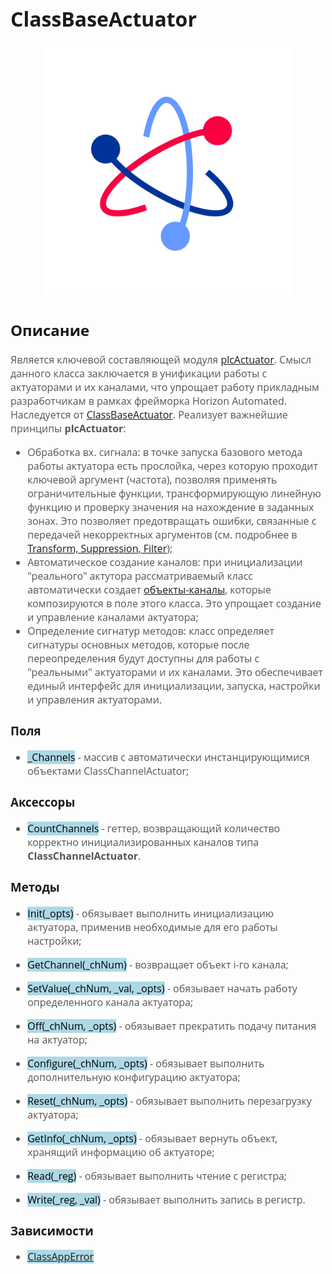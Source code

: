 <div style = "font-family: 'Open Sans', sans-serif; font-size: 16px">

# ClassBaseActuator
<div style = "color: #555">
    <p align="center">
    <img src="./res/logo.png" width="400" title="hover text">
    </p>
</div>

## Описание
<div style = "color: #555">

Является ключевой составляющей модуля [plcActuator](./README.md). Смысл данного класса заключается в унификации работы с актуаторами и их каналами, что упрощает работу прикладным разработчикам в рамках фрейморка Horizon Automated. Наследуется от [ClassBaseActuator](./README_ANCESTOR.md).
Реализует важнейшие принципы **plcActuator**:
- Обработка вх. сигнала: в точке запуска базового метода работы актуатора есть прослойка, через которую проходит ключевой аргумент (частота), позволяя применять ограничительные функции, трансформирующую линейную функцию и проверку значения на нахождение в заданных зонах. Это позволяет предотвращать ошибки, связанные с передачей некорректных аргументов (см. подробнее в [Transform, Suppression, Filter](./README_DATA_REFINE.md#обработка-значений-с-датчика));
- Автоматическое создание каналов: при инициализации "реального" актутора рассматриваемый класс автоматически создает [объекты-каналы](./README_CHANNEL.md), которые композируются в поле этого класса. Это упрощает создание и управление каналами актуатора;
- Определение сигнатур методов: класс определяет сигнатуры основных методов, которые после переопределения будут доступны для работы с "реальными" актуаторами и их каналами. Это обеспечивает единый интерфейс для инициализации, запуска, настройки и управления актуаторами.
</div>

### Поля
<div style = "color: #555">

- <mark style="background-color: lightblue">_Channels</mark> - массив с автоматически инстанцирующимися объектами ClassChannelActuator;
</div>

### Аксессоры
<div style = "color: #555">

- <mark style="background-color: lightblue">CountChannels</mark> - геттер, возвращающий количество корректно инициализированных каналов типа **ClassChannelActuator**.
</div>

### Методы
<div style = "color: #555">

- <mark style="background-color: lightblue">Init(_opts)</mark> - обязывает выполнить инициализацию актуатора, применив необходимые для его работы настройки;

- <mark style="background-color: lightblue">GetChannel(_chNum)</mark> - возвращает объект i-го канала;
- <mark style="background-color: lightblue">SetValue(_chNum, _val, _opts)</mark> - обязывает начать работу определенного канала актуатора;
- <mark style="background-color: lightblue">Off(_chNum, _opts)</mark> - обязывает прекратить подачу питания на актуатор;
- <mark style="background-color: lightblue">Configure(_chNum, _opts)</mark> - обязывает выполнить дополнительную конфигурацию актуатора;
- <mark style="background-color: lightblue">Reset(_chNum, _opts)</mark> - обязывает выполнить перезагрузку актуатора;
- <mark style="background-color: lightblue">GetInfo(_chNum, _opts)</mark> - обязывает вернуть объект, хранящий информацию об актуаторе;
- <mark style="background-color: lightblue">Read(_reg)</mark> - обязывает выполнить чтение с регистра;
- <mark style="background-color: lightblue">Write(_reg, _val)</mark> - обязывает выполнить запись в регистр.
</div>

### Зависимости
<div style = "color: #555">

- <mark style="background-color: lightblue">[ClassAppError](https://github.com/Konkery/ModuleAppError/blob/main/README.md)</mark>
</div>

</div>